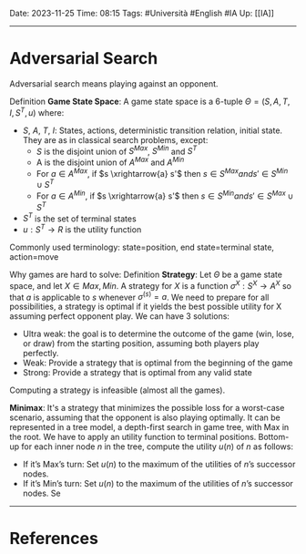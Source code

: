 Date: 2023-11-25
Time: 08:15
Tags: #Università #English #IA 
Up: [[IA]]

---
# Adversarial Search

Adversarial search means playing against an opponent. 

Definition **Game State Space**:
A game state space is a 6-tuple $\Theta = (S, A, T, I, S^T, u)$ where:
- $S$, $A$, $T$, $I$: States, actions, deterministic transition relation, initial state. They are as in classical search problems, except:
	- $S$ is the disjoint union of $S^{Max}$, $S^{Min}$ and $S^{T}$
	- A is the disjoint union of $A^{Max}$ and $A^{Min}$
	- For $a \in A^{Max}$, if $s \xrightarrow{a} s'$ then $s \in S^{Max} and s' \in S^{Min} \cup S^T$
	- For $a \in A^{Min}$, if $s \xrightarrow{a} s'$ then $s \in S^{Min} and s' \in S^{Max} \cup S^T$
- $S^T$ is the set of terminal states
- $u: S^T \rightarrow R$ is the utility function

Commonly used terminology: state=position, end state=terminal state, action=move

Why games are hard to solve:
Definition **Strategy**:
Let $\Theta$ be a game state space, and let $X \in {Max, Min}$. A strategy for $X$ is a function $\sigma^X: S^X \rightarrow A^X$ so that $a$ is applicable to $s$ whenever $\sigma^(s) = a$.
We need to prepare for all possibilities, a strategy is optimal if it yields the best possible utility for X assuming perfect opponent play. 
We can have 3 solutions:
- Ultra weak: the goal is to determine the outcome of the game (win, lose, or draw) from the starting position, assuming both players play perfectly.
- Weak: Provide a strategy that is optimal from the beginning of the game
- Strong: Provide a strategy that is optimal from any valid state

Computing a strategy is infeasible (almost all the games).

**Minimax**:
It's a strategy that minimizes the possible loss for a worst-case scenario, assuming that the opponent is also playing optimally. 
It can be represented in a tree model, a depth-first search in game tree, with Max in the root. We have to apply an utility function to terminal positions. Bottom-up for each inner node $n$ in the tree, compute the utility $u(n)$ of $n$ as follows:
- If it’s Max’s turn: Set $u(n)$ to the maximum of the utilities of $n$’s successor nodes.
- If it’s Min’s turn: Set $u(n)$ to the maximum of the utilities of $n$’s successor nodes.
Se

---
# References
